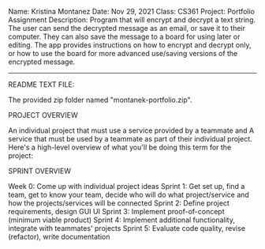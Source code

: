 Name:           Kristina Montanez
Date:           Nov 29, 2021
Class:          CS361
Project:        Portfolio Assignment
Description:    Program that will encrypt and decrypt a text string. The user can send the
                decrypted message as an email, or save it to their computer. They can also 
                save the message to a board for using later or editing. The app provides 
                instructions on how to encrypt and decrypt only, or how to use the board
                for more advanced use/saving versions of the encrypted message.

__________________________________________________________________________________________
README TEXT FILE: 

The provided zip folder named "montanek-portfolio.zip". 

PROJECT OVERVIEW

An individual project that must use a service provided by a teammate and
A service that must be used by a teammate as part of their individual project.
Here's a high-level overview of what you'll be doing this term for the project:

SPRINT OVERVIEW

Week 0: Come up with individual project ideas
Sprint 1: Get set up, find a team, get to know your team, decide who will do what project/service and how the projects/services will be connected
Sprint 2: Define project requirements, design GUI UI
Sprint 3: Implement proof-of-concept (minimum viable product)
Sprint 4: Implement additional functionality, integrate with teammates' projects
Sprint 5: Evaluate code quality, revise (refactor), write documentation
